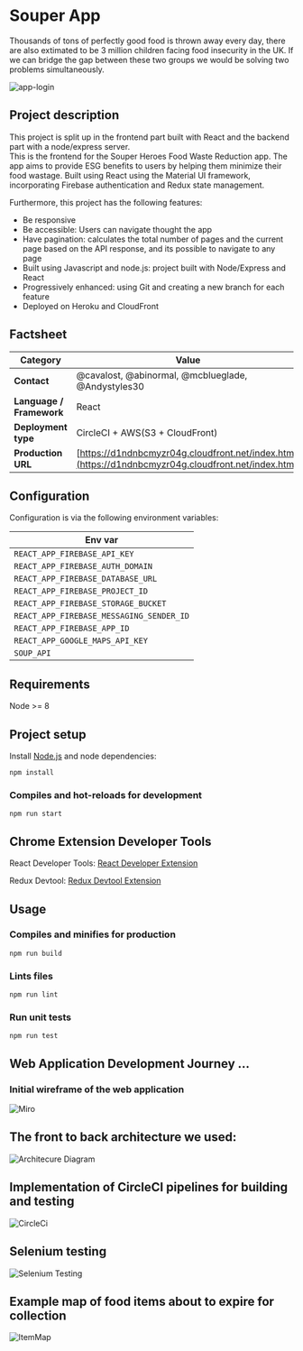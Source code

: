 # Souper App

Thousands of tons of perfectly good food is thrown away every day, there are also extimated to be 3 million children facing food insecurity in the UK. If we can bridge the gap between these two groups we would be solving two problems simultaneously.

![app-login](https://user-images.githubusercontent.com/70176601/97798191-b1f12e00-1c1b-11eb-8862-beddde7e72c8.jpg)

## Project description

This project is split up in the frontend part built with React and the backend part with a node/express server.  
This is the frontend for the Souper Heroes Food Waste Reduction app.
The app aims to provide ESG benefits to users by helping them minimize their food wastage.
Built using React using the Material UI framework, incorporating Firebase authentication and Redux state management.

Furthermore, this project has the following features:
 * Be responsive
 * Be accessible: Users can navigate thought the app
 * Have pagination: calculates the total number of pages and the current page based on the API response, and its possible to navigate to any page
 * Built using Javascript and node.js: project built with Node/Express and React
 * Progressively enhanced: using Git and creating a new branch for each feature
 * Deployed on Heroku and CloudFront
 
## Factsheet

| **Category**              | **Value**                                 |
| ------------------------- | ---------------------------------------- |
| **Contact**               | @cavalost, @abinormal, @mcblueglade, @Andystyles30
| **Language / Framework**  | React
| **Deployment type**       | CircleCI + AWS(S3 + CloudFront)
| **Production URL**     | [https://d1ndnbcmyzr04g.cloudfront.net/index.html](https://d1ndnbcmyzr04g.cloudfront.net/index.html)|


## Configuration

Configuration is via the following environment variables:

| Env var      |    
| ------------ |
| `REACT_APP_FIREBASE_API_KEY` | 
| `REACT_APP_FIREBASE_AUTH_DOMAIN` |
| `REACT_APP_FIREBASE_DATABASE_URL` | 
| `REACT_APP_FIREBASE_PROJECT_ID` | 
| `REACT_APP_FIREBASE_STORAGE_BUCKET` | 
| `REACT_APP_FIREBASE_MESSAGING_SENDER_ID` | 
| `REACT_APP_FIREBASE_APP_ID` |
| `REACT_APP_GOOGLE_MAPS_API_KEY` |
| `SOUP_API` |
 

## Requirements
Node >= 8

## Project setup
Install [Node.js](http://nodejs.org/) and node dependencies:

```
npm install
```

### Compiles and hot-reloads for development
```
npm run start
```
## Chrome Extension Developer Tools 

React Developer Tools:
[React Developer Extension](https://chrome.google.com/webstore/detail/react-developer-tools/fmkadmapgofadopljbjfkapdkoienihi?hl=en)

Redux Devtool:
[Redux Devtool Extension](https://chrome.google.com/webstore/detail/redux-devtools/lmhkpmbekcpmknklioeibfkpmmfibljd)


## Usage

### Compiles and minifies for production
```
npm run build
```

### Lints files
```
npm run lint
```

### Run unit tests
```
npm run test
```

## Web Application Development Journey ...

### Initial wireframe of the web application

![Miro](https://user-images.githubusercontent.com/7528291/97806816-6fe4de00-1c55-11eb-9523-aa335b7796f4.png)

## The front to back architecture we used:

![Architecure Diagram](https://user-images.githubusercontent.com/7528291/97807648-eaaff800-1c59-11eb-86a6-a4330939aaa9.png)

## Implementation of CircleCI pipelines for building and testing

![CircleCi](https://user-images.githubusercontent.com/7528291/97807939-93128c00-1c5b-11eb-9418-64eb0a716272.png)

## Selenium testing
![Selenium Testing](https://user-images.githubusercontent.com/7528291/97808002-e4228000-1c5b-11eb-89ee-c52150c26383.png)

## Example map of food items about to expire for collection
![ItemMap](https://user-images.githubusercontent.com/7528291/97808103-b25de900-1c5c-11eb-8915-2125790d1ef1.png)

